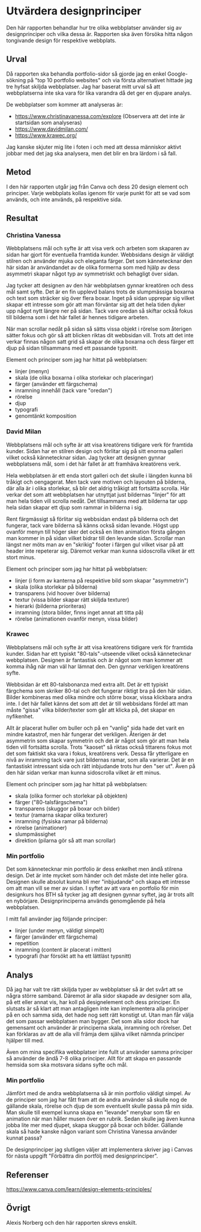 
Utvärdera designprinciper
=======================

Den här rapporten behandlar hur tre olika webbplatser använder sig av designprinciper och vilka dessa är. Rapporten ska även försöka hitta någon tongivande design för respektive webbplats.

Urval
-----------------------

<!-- Berätta vilka webbplatser du valt att undersöka och varför eller hur du gick tillväga när du gjorde ditt urval. -->
Då rapporten ska behandla portfolio-sidor så gjorde jag en enkel Google-sökning på "top 10 portfolio websites" och via första alternativet hittade jag tre hyfsat skiljda webbplatser. Jag har baserat mitt urval så att webbplatserna inte ska vara för lika varandra då det ger en djupare analys.

De webbplatser som kommer att analyseras är:
- https://www.christinavanessa.com/explore (Observera att det inte är startsidan som analyseras)
- https://www.davidmilan.com/
- https://www.krawec.org/ 

Jag kanske skjuter mig lite i foten i och med att dessa människor aktivt jobbar med det jag ska analysera, men det blir en bra lärdom i så fall.

Metod
-----------------------

<!-- Berätta kort om din "metod", hur du gör för att utföra undersökningen. Berätta om du använder något speciellt verktyg. -->
I den här rapporten utgår jag från Canva och dess 20 design element och principer. Varje webbplats kollas igenom för varje punkt för att se vad som används, och inte används, på respektive sida.

Resultat
-----------------------

<!-- Dokumentera dina resultat från din studie. Berätta vad du kom fram till, vilka resultat du hittade och observerade. -->
### Christina Vanessa
Webbplatsens mål och syfte är att visa verk och arbeten som skaparen av sidan har gjort för eventuella framtida kunder. Webbsidans design är väldigt stilren och använder mjuka och eleganta färger. Det som kännetecknar den här sidan är användandet av de olika formerna som med hjälp av dess asymmetri skapar något typ av symmetriskt och behagligt över sidan.

Jag tycker att designen av den här webbplatsen gynnar kreatören och dess mål samt syfte. Det är en fin upplevd balans trots de slumpmässiga boxarna och text som sträcker sig över flera boxar. Inget på sidan upprepar sig vilket skapar ett intresse som gör att man förväntar sig att det hela tiden dyker upp något nytt längre ner på sidan. Tack vare oredan så skiftar också fokus till bilderna som i det här fallet är hennes tidigare arbeten.

När man scrollar nedåt på sidan så sätts vissa objekt i rörelse som återigen sätter fokus och gör så att blicken riktas dit webbsidan vill. Trots att det inte verkar finnas någon satt grid så skapar de olika boxarna och dess färger ett djup på sidan tillsammans med ett passande typsnitt.

Element och principer som jag har hittat på webbplatsen:
- linjer (menyn)
- skala (de olika boxarna i olika storlekar och placeringar)
- färger (använder ett färgschema)
- inramning innehåll (tack vare "oredan")
- rörelse
- djup
- typografi
- genomtänkt komposition

### David Milan
Webbplatsens mål och syfte är att visa kreatörens tidigare verk för framtida kunder. Sidan har en stilren design och förlitar sig på sitt enorma galleri vilket också kännetecknar sidan. Jag tycker att designen gynnar webbplatsens mål, som i det här fallet är att framhäva kreatörens verk.

Hela webbplatsen är ett enda stort galleri och det skulle i längden kunna bli tråkigt och oengagerat. Men tack vare motiven och layouten på bilderna, där alla är i olika storlekar, så blir det aldrig tråkigt att fortsätta scrolla. Här verkar det som att webbplatsen har utnyttjat just bildernas "linjer" för att man hela tiden vill scrolla nedåt. Det tillsammans med att bilderna tar upp hela sidan skapar ett djup som rammar in bilderna i sig. 

Rent färgmässigt så förlitar sig webbsidan endast på bilderna och det fungerar, tack vare bilderna så känns också sidan levande. Högst upp ovanför menyn till höger sker det också en liten animation första gången man kommer in på sidan vilket bidrar till den levande sidan. Scrollar man längst ner möts man av en "skrikig" footer i färgen gul vilket visar på att header inte repeterar sig. Däremot verkar man kunna sidoscrolla vilket är ett stort minus.

Element och principer som jag har hittat på webbplatsen:
- linjer (i form av kanterna på respektive bild som skapar "asymmetrin")
- skala (olika storlekar på bilderna)
- transparens (vid hoover över bilderna)
- textur (vissa bilder skapar rätt skiljda texturer)
- hierarki (bilderna prioriteras)
- inramning (stora bilder, finns inget annat att titta på)
- rörelse (animationen ovanför menyn, vissa bilder)

### Krawec
Webbplatsens mål och syfte är att visa kreatörens tidigare verk för framtida kunder. Sidan har ett typiskt "80-tals"-utseende vilket också kännetecknar webbplatsen. Designen är fantastisk och är något som man kommer att komma ihåg när man väl har lämnat den. Den gynnar verkligen kreatörens syfte.

Webbsidan är ett 80-talsbonanza med extra allt. Det är ett typiskt färgchema som skriker 80-tal och det fungerar riktigt bra på den här sidan. Bilder kombineras med olika mindre och större boxar, vissa klickbara andra inte. I det här fallet känns det som att det är till webbsidans fördel att man måste "gissa" vilka bilder/texter som går att klicka på, det skapar en nyfikenhet. 

Allt är placerat huller om buller och på en "vanlig" sida hade det varit en mindre katastrof, men här fungerar det verkligen. Återigen är det asymmetrin som skapar symmetrin och det är något som gör att man hela tiden vill fortsätta scrolla. Trots "kaoset" så riktas också tittarens fokus mot det som faktiskt ska vara i fokus, kreatörens verk. Dessa får ytterligare en nivå av inramning tack vare just bildernas ramar, som alla varierar. Det är en fantastiskt intressant sida och rätt inbjudande trots hur den "ser ut". Även på den här sidan verkar man kunna sidoscrolla vilket är ett minus. 

Element och principer som jag har hittat på webbplatsen:
- skala (olika former och storlekar på objekten)
- färger ("80-talsfärgschema")
- transparens (skuggor på boxar och bilder)
- textur (ramarna skapar olika texturer)
- inramning (fysiska ramar på bilderna)
- rörelse (animationer)
- slumpmässighet
- direktion (pilarna gör så att man scrollar)

### Min portfolio
Det som kännetecknar min portfolio är dess enkelhet men ändå stilrena design. Det är inte mycket som händer och det måste det inte heller göra. Designen skulle absolut kunna bli mer "inbjudande" och skapa ett intresse om att man vill se mer av sidan. I syftet av att vara en portfolio för min designkurs hos BTH så tycker jag att designen gynnar syftet, jag är trots allt en nybörjare. Designprinciperna används genomgående på hela webbplatsen.

I mitt fall använder jag följande principer:
- linjer (under menyn, väldigt simpelt)
- färger (använder ett färgschema)
- repetition
- inramning (content är placerat i mitten)
- typografi (har försökt att ha ett lättläst typsnitt)


Analys
-----------------------

<!-- Diskutera och analysera de resultaten du fann. -->
Då jag har valt tre rätt skiljda typer av webbplatser så är det svårt att se några större samband. Däremot är alla sidor skapade av designer som alla, på ett eller annat vis, har koll på designelement och dess principer. En slutsats är så klart att man antagligen inte kan implementera alla principer på en och samma sida, det hade nog sett rätt konstigt ut. Utan man får välja det som passar webbplatsen man bygger. Det som alla sidor dock har gemensamt och använder är principerna skala, inramning och rörelser. Det kan förklaras av att de alla vill främja dem själva vilket nämnda principer hjälper till med. 

Även om mina specifika webbplatser inte fullt ut använder samma principer så använder de ändå 7-8 olika principer. Allt för att skapa en passande hemsida som ska motsvara sidans syfte och mål. 


### Min portfolio
Jämfört med de andra webbplatserna så är min portfolio väldigt simpel. Av de principer som jag har fått fram att de andra använder så skulle nog de gällande skala, rörelse och djup de som eventuellt skulle passa på min sida. Man skulle till exempel kunna skapa en "levande" menybar som får en animation när man håller musen över en rubrik. Sedan skulle jag även kunna jobba lite mer med djupet, skapa skuggor på boxar och bilder. Gällande skala så hade kanske någon variant som Christina Vanessa använder kunnat passa?

De designprinciper jag slutligen väljer att implementera skriver jag i Canvas för nästa uppgift "Förbättra din portfölj med designprinciper".

Referenser
-----------------------

<!-- Ange de eventuella referenser du använder dig av, om några. -->
https://www.canva.com/learn/design-elements-principles/ 


Övrigt
-----------------------

<!-- Skriv ditt eget namn samt vilka gruppmedlemmar som deltog i att författa rapporten. -->
Alexis Norberg och den här rapporten skrevs enskilt.
